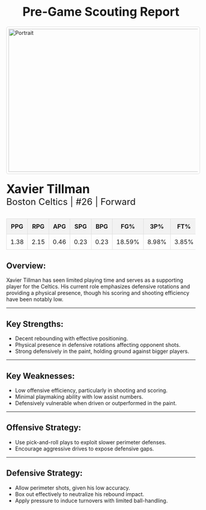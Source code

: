 
<div style="text-align:center;">
  <span style="font-size: 32px; font-weight: bold;">Pre-Game Scouting Report</span>
</div>

<div style="margin: 20px 0;">
<img src="../../../Data/Celtics/Xavier_Tillman_Sr/Portrait.jpg" alt="Portrait" width="520" height="380" style="border: 1px solid #ddd; border-radius: 5px; padding: 5px;">
</div>

<div>
  <span style="font-size: 32px; font-weight: bold;">Xavier Tillman</span><br>
  <span style="font-size: 24px;">Boston Celtics | #26 | Forward</span>
</div>

<div style="margin: 30px 0;">
  <table style="width: 100%; border-collapse: collapse; text-align: center;">
    <thead style="background-color: #f2f2f2;">
      <tr>
        <th style="padding: 10px; border: 1px solid #ddd;">PPG</th>
        <th style="padding: 10px; border: 1px solid #ddd;">RPG</th>
        <th style="padding: 10px; border: 1px solid #ddd;">APG</th>
        <th style="padding: 10px; border: 1px solid #ddd;">SPG</th>
        <th style="padding: 10px; border: 1px solid #ddd;">BPG</th>
        <th style="padding: 10px; border: 1px solid #ddd;">FG%</th>
        <th style="padding: 10px; border: 1px solid #ddd;">3P%</th>
        <th style="padding: 10px; border: 1px solid #ddd;">FT%</th>
      </tr>
    </thead>
    <tbody>
      <tr>
        <td style="padding: 10px; border: 1px solid #ddd;">1.38</td>
        <td style="padding: 10px; border: 1px solid #ddd;">2.15</td>
        <td style="padding: 10px; border: 1px solid #ddd;">0.46</td>
        <td style="padding: 10px; border: 1px solid #ddd;">0.23</td>
        <td style="padding: 10px; border: 1px solid #ddd;">0.23</td>
        <td style="padding: 10px; border: 1px solid #ddd;">18.59%</td>
        <td style="padding: 10px; border: 1px solid #ddd;">8.98%</td>
        <td style="padding: 10px; border: 1px solid #ddd;">3.85%</td>
      </tr>
    </tbody>
  </table>
</div>

<h2>Overview:</h2>
Xavier Tillman has seen limited playing time and serves as a supporting player for the Celtics. His current role emphasizes defensive rotations and providing a physical presence, though his scoring and shooting efficiency have been notably low.
<hr>

<h2>Key Strengths:</h2>
<ul>
  <li>Decent rebounding with effective positioning.</li>
  <li>Physical presence in defensive rotations affecting opponent shots.</li>
  <li>Strong defensively in the paint, holding ground against bigger players.</li>
</ul>
<hr>

<h2>Key Weaknesses:</h2>
<ul>
  <li>Low offensive efficiency, particularly in shooting and scoring.</li>
  <li>Minimal playmaking ability with low assist numbers.</li>
  <li>Defensively vulnerable when driven or outperformed in the paint.</li>
</ul>
<hr>

<h2>Offensive Strategy:</h2>
<ul>
  <li>Use pick-and-roll plays to exploit slower perimeter defenses.</li>
  <li>Encourage aggressive drives to expose defensive gaps.</li>
</ul>
<hr>

<h2>Defensive Strategy:</h2>
<ul>
  <li>Allow perimeter shots, given his low accuracy.</li>
  <li>Box out effectively to neutralize his rebound impact.</li>
  <li>Apply pressure to induce turnovers with limited ball-handling.</li>
</ul>
